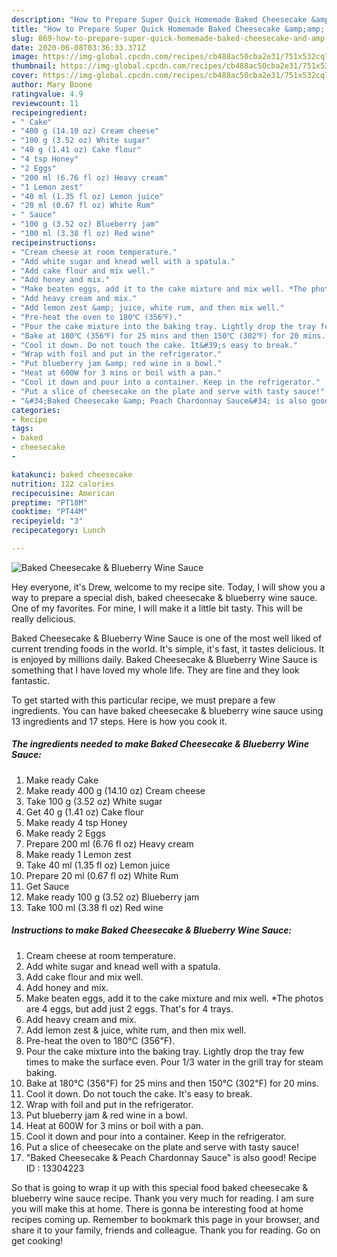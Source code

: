 ```yaml
---
description: "How to Prepare Super Quick Homemade Baked Cheesecake &amp;amp; Blueberry Wine Sauce"
title: "How to Prepare Super Quick Homemade Baked Cheesecake &amp;amp; Blueberry Wine Sauce"
slug: 869-how-to-prepare-super-quick-homemade-baked-cheesecake-and-amp-blueberry-wine-sauce
date: 2020-06-08T03:36:33.371Z
image: https://img-global.cpcdn.com/recipes/cb488ac50cba2e31/751x532cq70/baked-cheesecake-blueberry-wine-sauce-recipe-main-photo.jpg
thumbnail: https://img-global.cpcdn.com/recipes/cb488ac50cba2e31/751x532cq70/baked-cheesecake-blueberry-wine-sauce-recipe-main-photo.jpg
cover: https://img-global.cpcdn.com/recipes/cb488ac50cba2e31/751x532cq70/baked-cheesecake-blueberry-wine-sauce-recipe-main-photo.jpg
author: Mary Boone
ratingvalue: 4.9
reviewcount: 11
recipeingredient:
- " Cake"
- "400 g (14.10 oz) Cream cheese"
- "100 g (3.52 oz) White sugar"
- "40 g (1.41 oz) Cake flour"
- "4 tsp Honey"
- "2 Eggs"
- "200 ml (6.76 fl oz) Heavy cream"
- "1 Lemon zest"
- "40 ml (1.35 fl oz) Lemon juice"
- "20 ml (0.67 fl oz) White Rum"
- " Sauce"
- "100 g (3.52 oz) Blueberry jam"
- "100 ml (3.38 fl oz) Red wine"
recipeinstructions:
- "Cream cheese at room temperature."
- "Add white sugar and knead well with a spatula."
- "Add cake flour and mix well."
- "Add honey and mix."
- "Make beaten eggs, add it to the cake mixture and mix well. *The photos are 4 eggs, but add just 2 eggs. That&#39;s for 4 trays."
- "Add heavy cream and mix."
- "Add lemon zest &amp; juice, white rum, and then mix well."
- "Pre-heat the oven to 180℃ (356℉)."
- "Pour the cake mixture into the baking tray. Lightly drop the tray few times to make the surface even. Pour 1/3 water in the grill tray for steam baking."
- "Bake at 180℃ (356℉) for 25 mins and then 150℃ (302℉) for 20 mins."
- "Cool it down. Do not touch the cake. It&#39;s easy to break."
- "Wrap with foil and put in the refrigerator."
- "Put blueberry jam &amp; red wine in a bowl."
- "Heat at 600W for 3 mins or boil with a pan."
- "Cool it down and pour into a container. Keep in the refrigerator."
- "Put a slice of cheesecake on the plate and serve with tasty sauce!"
- "&#34;Baked Cheesecake &amp; Peach Chardonnay Sauce&#34; is also good! Recipe ID : 13304223"
categories:
- Recipe
tags:
- baked
- cheesecake
- 

katakunci: baked cheesecake  
nutrition: 122 calories
recipecuisine: American
preptime: "PT18M"
cooktime: "PT44M"
recipeyield: "3"
recipecategory: Lunch

---
```



![Baked Cheesecake &amp; Blueberry Wine Sauce](https://img-global.cpcdn.com/recipes/cb488ac50cba2e31/751x532cq70/baked-cheesecake-blueberry-wine-sauce-recipe-main-photo.jpg)

Hey everyone, it's Drew, welcome to my recipe site. Today, I will show you a way to prepare a special dish, baked cheesecake &amp; blueberry wine sauce. One of my favorites. For mine, I will make it a little bit tasty. This will be really delicious.



Baked Cheesecake &amp; Blueberry Wine Sauce is one of the most well liked of current trending foods in the world. It's simple, it's fast, it tastes delicious. It is enjoyed by millions daily. Baked Cheesecake &amp; Blueberry Wine Sauce is something that I have loved my whole life. They are fine and they look fantastic.


To get started with this particular recipe, we must prepare a few ingredients. You can have baked cheesecake &amp; blueberry wine sauce using 13 ingredients and 17 steps. Here is how you cook it.

<!--inarticleads1-->

##### The ingredients needed to make Baked Cheesecake &amp; Blueberry Wine Sauce:

1. Make ready  Cake
1. Make ready 400 g (14.10 oz) Cream cheese
1. Take 100 g (3.52 oz) White sugar
1. Get 40 g (1.41 oz) Cake flour
1. Make ready 4 tsp Honey
1. Make ready 2 Eggs
1. Prepare 200 ml (6.76 fl oz) Heavy cream
1. Make ready 1 Lemon zest
1. Take 40 ml (1.35 fl oz) Lemon juice
1. Prepare 20 ml (0.67 fl oz) White Rum
1. Get  Sauce
1. Make ready 100 g (3.52 oz) Blueberry jam
1. Take 100 ml (3.38 fl oz) Red wine




<!--inarticleads2-->

##### Instructions to make Baked Cheesecake &amp; Blueberry Wine Sauce:

1. Cream cheese at room temperature.
1. Add white sugar and knead well with a spatula.
1. Add cake flour and mix well.
1. Add honey and mix.
1. Make beaten eggs, add it to the cake mixture and mix well. *The photos are 4 eggs, but add just 2 eggs. That&#39;s for 4 trays.
1. Add heavy cream and mix.
1. Add lemon zest &amp; juice, white rum, and then mix well.
1. Pre-heat the oven to 180℃ (356℉).
1. Pour the cake mixture into the baking tray. Lightly drop the tray few times to make the surface even. Pour 1/3 water in the grill tray for steam baking.
1. Bake at 180℃ (356℉) for 25 mins and then 150℃ (302℉) for 20 mins.
1. Cool it down. Do not touch the cake. It&#39;s easy to break.
1. Wrap with foil and put in the refrigerator.
1. Put blueberry jam &amp; red wine in a bowl.
1. Heat at 600W for 3 mins or boil with a pan.
1. Cool it down and pour into a container. Keep in the refrigerator.
1. Put a slice of cheesecake on the plate and serve with tasty sauce!
1. &#34;Baked Cheesecake &amp; Peach Chardonnay Sauce&#34; is also good! Recipe ID : 13304223




So that is going to wrap it up with this special food baked cheesecake &amp; blueberry wine sauce recipe. Thank you very much for reading. I am sure you will make this at home. There is gonna be interesting food at home recipes coming up. Remember to bookmark this page in your browser, and share it to your family, friends and colleague. Thank you for reading. Go on get cooking!
